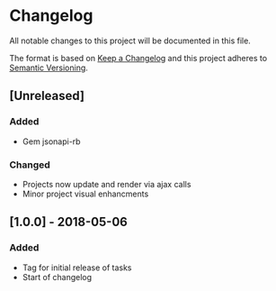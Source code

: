 # Changelog
All notable changes to this project will be documented in this file.

The format is based on [Keep a Changelog](http://keepachangelog.com/en/1.0.0/)
and this project adheres to [Semantic Versioning](http://semver.org/spec/v2.0.0.html).

## [Unreleased]
### Added
- Gem jsonapi-rb
### Changed
- Projects now update and render via ajax calls
- Minor project visual enhancments

## [1.0.0] - 2018-05-06
### Added
- Tag for initial release of tasks
- Start of changelog